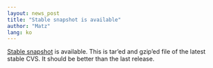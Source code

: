 ```yaml
---
layout: news_post
title: "Stable snapshot is available"
author: "Matz"
lang: ko
---
```


[Stable snapshot][1] is available. This is tar’ed and gzip’ed file of
the latest stable CVS. It should be better than the last release.



[1]: https://cache.ruby-lang.org/pub/ruby/stable-snapshot.tar.gz
